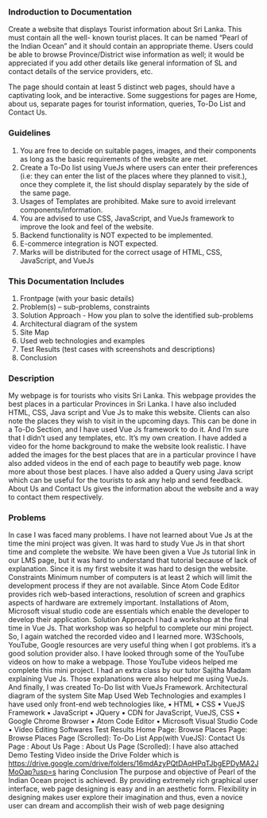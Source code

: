 ### Indroduction to Documentation
<p> Create a website that displays Tourist information about Sri Lanka. This must contain all the 
well- known tourist places. It can be named “Pearl of the Indian Ocean” and it should contain 
an appropriate theme. Users could be able to browse Province/District wise information as 
well; it would be appreciated if you add other details like general information of SL and contact 
details of the service providers, etc.</p>
  
<p>The page should contain at least 5 distinct web pages, should have a captivating look, and be 
interactive. Some suggestions for pages are Home, about us, separate pages for tourist 
information, queries, To-Do List and Contact Us.<p>
  
  
### Guidelines
  1. You are free to decide on suitable pages, images, and their components as long as the basic requirements of the website are met.
  2. Create a To-Do list using VueJs where users can enter their preferences (i.e: they can enter the list of the places where they planned to visit.), 
  once they complete it, the list should display separately by the side of the same page.
  3. Usages of Templates are prohibited. Make sure to avoid irrelevant components/information.
  4. You are advised to use CSS, JavaScript, and VueJs framework to improve the look and feel of the website.
  5. Backend functionality is NOT expected to be implemented.
  6. E-commerce integration is NOT expected.
  7. Marks will be distributed for the correct usage of HTML, CSS, JavaScript, and VueJs

  
### This Documentation Includes
  1. Frontpage (with your basic details)
  2. Problem(s) – sub-problems, constraints
  3. Solution Approach - How you plan to solve the identified sub-problems
  4. Architectural diagram of the system
  5. Site Map
  6. Used web technologies and examples
  7. Test Results (test cases with screenshots and descriptions)
  8. Conclusion
  
  
### Description 
My webpage is for tourists who visits Sri Lanka. This webpage provides the best places in a 
particular Provinces in Sri Lanka. I have also included HTML, CSS, Java script and Vue Js to 
make this website. Clients can also note the places they wish to visit in the upcoming days. 
This can be done in a To-Do Section, and I have used Vue Js framework to do it. And I’m sure 
that I didn’t used any templates, etc. It’s my own creation.
I have added a video for the home background to make the website look realistic. I have added 
the images for the best places that are in a particular province I have also added videos in the 
end of each page to beautify web page. know more about those best places. I have also added 
a Query using Java script which can be useful for the tourists to ask any help and send feedback. 
About Us and Contact Us gives the information about the website and a way to contact them 
respectively.
  
### Problems 
In case I was faced many problems. I have not learned about Vue Js at the time the mini project 
was given. It was hard to study Vue Js in that short time and complete the website. We have 
been given a Vue Js tutorial link in our LMS page, but it was hard to understand that tutorial 
because of lack of explanation. Since it is my first website it was hard to design the website.
Constraints
Minimum number of computers is at least 2 which will limit the development process if they 
are not available. Since Atom Code Editor provides rich web-based interactions, resolution of 
screen and graphics aspects of hardware are extremely important. Installations of Atom, 
Microsoft visual studio code are essentials which enable the developer to develop their 
application.
Solution Approach
I had a workshop at the final time in Vue Js. That workshop was so helpful to complete our 
mini project. So, I again watched the recorded video and I learned more.
W3Schools, YouTube, Google resources are very useful thing when I got problems. it’s a good
solution provider also.
I have looked through some of the YouTube videos on how to make a webpage. Those 
YouTube videos helped me complete this mini project.
I had an extra class by our tutor Sajitha Madam explaining Vue Js. Those explanations were 
also helped me using VueJs.
And finally, I was created To-Do list with VueJs Framework.
Architectural diagram of the system
Site Map
Used Web Technologies and examples
I have used only front-end web technologies like,
▪ HTML
▪ CSS
▪ VueJS Framework
▪ JavaScript
▪ JQuery
▪ CDN for JavaScript, VueJS, CSS
▪ Google Chrome Browser
▪ Atom Code Editor
▪ Microsoft Visual Studio Code
▪ Video Editing Softwares
Test Results
Home Page:
Browse Places Page:
Browse Places Page (Scrolled):
To-Do List App(with VueJS):
Contact Us Page :
About Us Page :
About Us Page (Scrolled):
I have also attached Demo Testing Video inside the Drive Folder which is
https://drive.google.com/drive/folders/16mdAzyPQtDAqHPqTJbgEPDyMA2JMoOap?usp=s
haring
Conclusion
The purpose and objective of Pearl of the Indian Ocean project is achieved. By providing 
extremely rich graphical user interface, web page designing is easy and in an aesthetic form. 
Flexibility in designing makes user explore their imagination and thus, even a novice user can 
dream and accomplish their wish of web page designing
